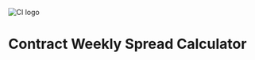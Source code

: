 ![CI logo](https://codeinstitute.s3.amazonaws.com/fullstack/ci_logo_small.png)

# Contract Weekly Spread Calculator

